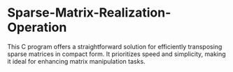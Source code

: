 # Sparse-Matrix-Realization-Operation
This C program offers a straightforward solution for efficiently transposing sparse matrices in compact form. It prioritizes speed and simplicity, making it ideal for enhancing matrix manipulation tasks.
